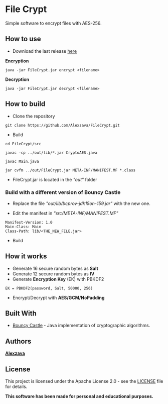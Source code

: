 # File Crypt

Simple software to encrypt files with AES-256.

## How to use

* Download the last release [here](https://github.com/alexzava/FileCrypt/releases)

**Encryption**
```
java -jar FileCrypt.jar encrypt <filename>
```

**Decryption**
```
java -jar FileCrypt.jar decrypt <filename>
```

## How to build

* Clone the repository
```
git clone https://github.com/Alexzava/FileCrypt.git
```

* Build
```
cd FileCrypt/src

javac -cp ../out/lib/*.jar CryptoAES.java

javac Main.java

jar cvfm ../out/FileCrypt.jar META-INF/MANIFEST.MF *.class
```

* FileCrypt.jar is located in the *"out"* folder

### Build with a different version of Bouncy Castle

* Replace the file *"out/lib/bcprov-jdk15on-159.jar"* with the new one.

* Edit the manifest in *"src/META-INF/MANIFEST.MF"*
```
Manifest-Version: 1.0
Main-Class: Main
Class-Path: lib/<THE_NEW_FILE.jar>
```

* Build

## How it works

* Generate 16 secure random bytes as **Salt**
* Generate 12 secure random bytes as **IV**
* Generate **Encryption Key** (EK) with PBKDF2
```
EK = PBKDF2(password, Salt, 50000, 256)
```
* Encrypt/Decrypt with **AES/GCM/NoPadding**

## Built With

* [Bouncy Castle](https://bouncycastle.org/) - Java implementation of cryptographic algorithms.

## Authors

[**Alexzava**](https://github.com/alexzava)


## License

This project is licensed under the Apache License 2.0 - see the [LICENSE](LICENSE) file for details.

**This software has been made for personal and educational purposes.**
